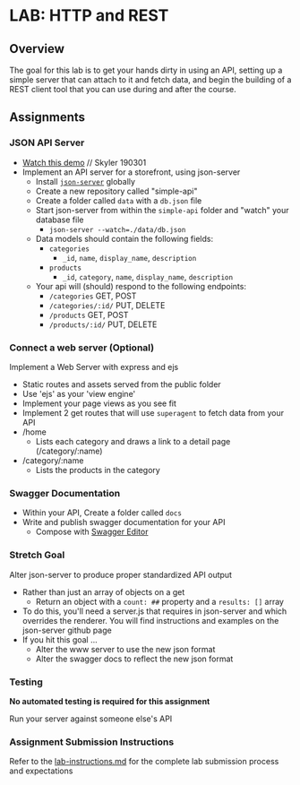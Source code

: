 # LAB: HTTP and REST

## Overview
The goal for this lab is to get your hands dirty in using an API, setting up a simple server that can attach to it and fetch data, and begin the building of a REST client tool that you can use during and after the course.

## Assignments
### JSON API Server
* [Watch this demo](https://egghead.io/lessons/javascript-creating-demo-apis-with-json-server) // Skyler 190301
* Implement an API server for a storefront, using json-server
  * Install [`json-server`](https://www.npmjs.com/package/json-server) globally
  * Create a new repository called "simple-api"
  * Create a folder called `data` with a `db.json` file
  * Start json-server from within the `simple-api` folder and "watch" your database file
    * `json-server --watch=./data/db.json`
  * Data models should contain the following fields:
    * `categories`
      * `_id`, `name`, `display_name`, `description`
    * `products`
      * `_id`, `category`, `name`, `display_name`, `description`
  * Your api will (should) respond to the following endpoints:
    * `/categories`  GET, POST
    * `/categories/:id/` PUT, DELETE
    * `/products`  GET, POST
    * `/products/:id/` PUT, DELETE
    
### Connect a web server (Optional)
Implement a Web Server with express and ejs
  * Static routes and assets served from the public folder
  * Use 'ejs' as your 'view engine'
  * Implement your page views as you see fit
  * Implement 2 get routes that will use `superagent` to fetch data from your API
  * /home
    * Lists each category and draws a link to a detail page (/category/:name)
  * /category/:name
    * Lists the products in the category

### Swagger Documentation
  * Within your API, Create a folder called `docs`
  * Write and publish swagger documentation for your API
    * Compose with [Swagger Editor](https://swagger.io/tools/swagger-editor/) 
    
### Stretch Goal
Alter json-server to produce proper standardized API output

* Rather than just an array of objects on a get
  * Return an object with a `count: ##` property and a `results: []` array
* To do this, you'll need a server.js that requires in json-server and which overrides the renderer.  You will find instructions and examples on the json-server github page
* If you hit this goal ...
  * Alter the www server to use the new json format 
  * Alter the swagger docs to reflect the new json format


### Testing
**No automated testing is required for this assignment**

Run your server against someone else's API

### Assignment Submission Instructions
Refer to the [lab-instructions.md](../../reference/lab-instructions.md) for the complete lab submission process and expectations
